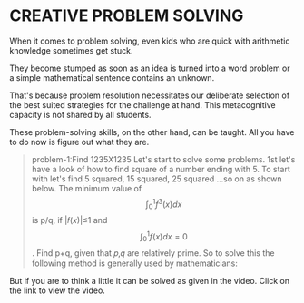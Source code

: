 # CREATIVE PROBLEM SOLVING

When it comes to problem solving, even kids who are quick with arithmetic knowledge sometimes get stuck.


They become stumped as soon as an idea is turned into a word problem or a simple mathematical sentence contains an unknown.

That's because problem resolution necessitates our deliberate selection of the best suited strategies for the challenge at hand. This metacognitive capacity is not shared by all students. 

These problem-solving skills, on the other hand, can be taught. All you have to do now is figure out what they are.

>problem-1:Find 1235X1235
Let's start to solve some problems. 1st let's have a look of how to find square of a number ending with 5. To start with let's find 5 squared, 15 squared, 25 squared ...so on as shown below.
>The minimum value of $$\int_0^1 f^3(x) dx$$ is p/q, if |𝑓(𝑥)|≤1 and $$\int_0^1 f(x) dx=0$$. Find p+q, given that 𝑝,𝑞 are relatively prime.
So to solve this the following method is generally used by mathematicians:

But if you are to think a little it can be solved as given in the video. Click on the link to view the video.
